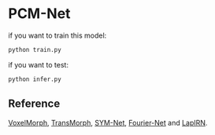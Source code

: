 # PCM-Net
if you want to train this model: 
```python
python train.py 
```
if you want to test: 
```python
python infer.py
```

## Reference
<a href="https://github.com/voxelmorph/voxelmorph">VoxelMorph</a>,
<a href="https://github.com/junyuchen245/TransMorph_Transformer_for_Medical_Image_Registration">TransMorph</a>,
<a href="https://github.com/cwmok/Fast-Symmetric-Diffeomorphic-Image-Registration-with-Convolutional-Neural-Networks">SYM-Net</a>,
<a href="https://github.com/xi-jia/Fourier-Net">Fourier-Net</a>
and
<a href="https://github.com/cwmok/LapIRN">LapIRN</a>.
